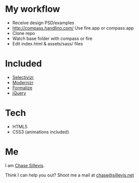 # My workflow
- Receive design PSD/examples
- http://compass.handlino.com/ Use fire.app or compass.app
- Clone repo
- Watch base folder with compass or fire
- Edit index.html & assets/sass/ files

# Included
- [Selectivizr](http://selectivizr.com/)
- [Modernizr](http://modernizr.com/)
- [Formalize](http://formalize.me/)
- [jQuery](http://jquery.com/)

# Tech
- HTML5
- CSS3 (animations included)

# Me
I am [Chase Sillevis](http://chase.sillevis.net/).

Think I can help you out? Shoot me a mail at chase@sillevis.net